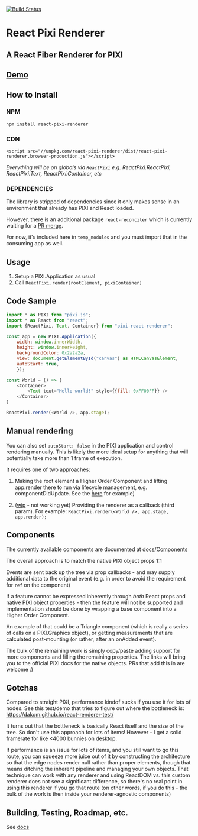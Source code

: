 [![Build Status](https://travis-ci.org/dakom/react-pixi-renderer.svg?branch=master)](https://travis-ci.org/dakom/react-pixi-renderer)

# React Pixi Renderer
## A React Fiber Renderer for PIXI

## [Demo](https://github.com/dakom/react-pixi-renderer-bunnymark)

## How to Install

### NPM

`npm install react-pixi-renderer`

### CDN

`<script src="//unpkg.com/react-pixi-renderer/dist/react-pixi-renderer.browser-production.js"></script>`

_Everything will be on globals via `ReactPixi` e.g. ReactPixi.ReactPixi, ReactPixi.Text, ReactPixi.Container, etc_

### DEPENDENCIES

The library is stripped of dependencies since it only makes sense in an environment that already has PIXI and React loaded.

However, there is an additional package `react-reconciler` which is currently waiting for a [PR merge](https://github.com/facebook/react/pull/10758).

For now, it's included here in `temp_modules` and you must import that in the consuming app as well.


## Usage

1. Setup a PIXI.Application as usual
2. Call `ReactPixi.render(rootElement, pixiContainer)`

## Code Sample

```javascript
import * as PIXI from "pixi.js";
import * as React from "react";
import {ReactPixi, Text, Container} from "pixi-react-renderer";

const app = new PIXI.Application({
    width: window.innerWidth, 
    height: window.innerHeight, 
    backgroundColor: 0x2a2a2a,
    view: document.getElementById("canvas") as HTMLCanvasElement,
    autoStart: true,
    });

const World = () => (
    <Container>
        <Text text="Hello world!" style={{fill: 0xFF00FF}} />
    </Container>
)

ReactPixi.render(<World />, app.stage);

```

## Manual rendering

You can also set `autoStart: false` in the PIXI application and control rendering manually. This is likely the more ideal setup for anything that will potentially take more than 1 frame of execution.

It requires one of two approaches:

1. Making the root element a Higher Order Component and lifting app.render there to run via lifecycle management, e.g. componentDidUpdate. See the [here](src/dev/app/io/Io.tsx) for example)

2. ([wip](https://github.com/facebook/react/issues/10950) - not working yet) Providing the renderer as a callback (third param). For example: `ReactPixi.render(<World />, app.stage, app.render);`


## Components

The currently available components are documented at [docs/Components](docs/Components.md)

The overall approach is to match the native PIXI object props 1:1

Events are sent back up the tree via prop callbacks - and may supply additional data to the original event (e.g. in order to avoid the requirement for `ref` on the component)

If a feature cannot be expressed inherently through _both_ React props and native PIXI object properties - then the feature will not be supported and implementation should be done by wrapping a base component into a Higher Order Component.

An example of that could be a Triangle component (which is really a series of calls on a PIXI.Graphics object), or getting measurements that are calculated post-mounting (or rather, after an onAdded event).

The bulk of the remaining work is simply copy/paste adding support for more components and filling the remaining properties. The links will bring you to the official PIXI docs for the native objects. PRs that add this in are welcome :)

## Gotchas

Compared to straight PIXI, performance kindof sucks if you use it for lots of nodes. See this test/demo that tries to figure out where the bottleneck is: https://dakom.github.io/react-renderer-test/

It turns out that the bottleneck is basically React itself and the size of the tree. So don't use this approach for lots of items! However - I get a solid framerate for like <4000 bunnies on desktop.

If performance is an issue for lots of items, and you still want to go this route, you can squeeze more juice out of it by constructing the architecture so that the edge nodes render null rather than proper elements, though that means ditching the inherent pipeline and managing your own objects. That technique can work with any renderer and using ReactDOM vs. this custom renderer does not see a significant difference, so there's no real point in using this renderer if you go that route (on other words, if you do this - the bulk of the work is then inside your renderer-agnostic components)

## Building, Testing, Roadmap, etc.

See [docs](docs/)